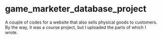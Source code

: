 # game_marketer_database_project
A couple of codes for a website that also sells physical goods to customers. By the way, it was a course project, but I uploaded the parts of which I wrote.
